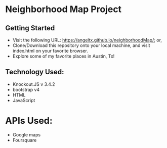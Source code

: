 # Neighborhood Map Project

## Getting Started

* Visit the following URL: https://angeltx.github.io/neighborhoodMap/; or,
* Clone/Download this repository onto your local machine, and visit index.html on your favorite browser.
* Explore some of my favorite places in Austin, Tx!

## Technology Used:

* Knockout.JS v 3.4.2
* bootstrap v4
* HTML
* JavaScript

# APIs Used:

* Google maps
* Foursquare
